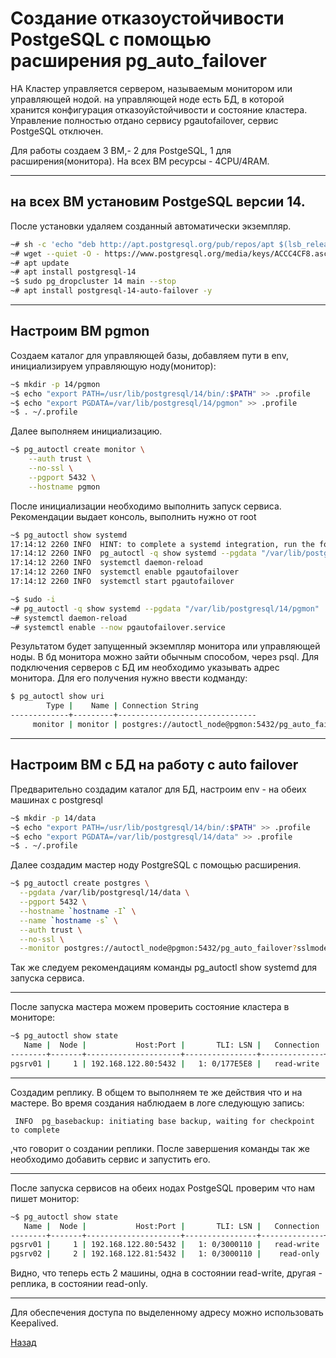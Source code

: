 # Создание отказоустойчивости PostgeSQL с помощью расширения pg_auto_failover

HA Кластер управляется сервером, называемым монитором или управляющей нодой. на управляющей ноде есть БД, в которой хранится конфигурация отказоуйстойчивости и состояние кластера.
Управление полностью отдано сервису pgautofailover, сервис PostgeSQL отключен.

Для работы создаем 3 ВМ,- 2 для PostgeSQL, 1 для расширения(монитора). На всех ВМ ресурсы - 4CPU/4RAM.
***

## на всех ВМ установим PostgeSQL версии 14.

После установки удаляем созданный автоматически экземпляр.

```bash
~# sh -c 'echo "deb http://apt.postgresql.org/pub/repos/apt $(lsb_release -cs)-pgdg main" > /etc/apt/sources.list.d/pgdg.list'
~# wget --quiet -O - https://www.postgresql.org/media/keys/ACCC4CF8.asc | sudo apt-key add -
~# apt update
~# apt install postgresql-14
~$ sudo pg_dropcluster 14 main --stop
~# apt install postgresql-14-auto-failover -y 
```
***

## Настроим ВМ pgmon
 
Создаем каталог для управляющей базы, добавляем пути в env, инициализируем управляющую ноду(монитор):

```bash
~$ mkdir -p 14/pgmon
~$ echo "export PATH=/usr/lib/postgresql/14/bin/:$PATH" >> .profile
~$ echo "export PGDATA=/var/lib/postgresql/14/pgmon" >> .profile
~$ . ~/.profile
```

Далее выполняем инициализацию.

```bash
~$ pg_autoctl create monitor \
    --auth trust \
    --no-ssl \
    --pgport 5432 \
    --hostname pgmon
```

После инициализации необходимо выполнить запуск сервиса. Рекомендации выдает консоль, выполнить нужно от root

```bash
~$ pg_autoctl show systemd
17:14:12 2260 INFO  HINT: to complete a systemd integration, run the following commands (as root):
17:14:12 2260 INFO  pg_autoctl -q show systemd --pgdata "/var/lib/postgresql/14/pgmon" | tee /etc/systemd/system/pgautofailover.service
17:14:12 2260 INFO  systemctl daemon-reload
17:14:12 2260 INFO  systemctl enable pgautofailover
17:14:12 2260 INFO  systemctl start pgautofailover

~$ sudo -i
~# pg_autoctl -q show systemd --pgdata "/var/lib/postgresql/14/pgmon" | tee /etc/systemd/system/pgautofailover.service
~# systemctl daemon-reload
~# systemctl enable --now pgautofailover.service
```

Результатом будет запущенный экземпляр монитора или управляющей ноды. В бд монитора можно зайти обычным способом, через psql. 
Для подключения серверов с БД им необходимо указывать адрес монитора. Для его получения нужно ввести кодманду:

```bash
$ pg_autoctl show uri
        Type |    Name | Connection String
-------------+---------+-------------------------------
     monitor | monitor | postgres://autoctl_node@pgmon:5432/pg_auto_failover?sslmode=prefer
```
***

## Настроим ВМ с БД на работу с auto failover

Предварительно создадим каталог для БД, настроим env - на обеих машинах с postgresql

```bash
~$ mkdir -p 14/data
~$ echo "export PATH=/usr/lib/postgresql/14/bin/:$PATH" >> .profile
~$ echo "export PGDATA=/var/lib/postgresql/14/data" >> .profile
~$ . ~/.profile
```

Далее создадим мастер ноду PostgreSQL с помощью расширения. 

```bash
~$ pg_autoctl create postgres \
  --pgdata /var/lib/postgresql/14/data \
  --pgport 5432 \
  --hostname `hostname -I` \
  --name `hostname -s` \
  --auth trust \
  --no-ssl \
  --monitor postgres://autoctl_node@pgmon:5432/pg_auto_failover?sslmode=prefer
```

Так же следуем рекомендациям команды  pg_autoctl show systemd для запуска сервиса.
***

После запуска мастера можем проверить состояние кластера в мониторе:

```bash
~$ pg_autoctl show state
   Name |  Node |           Host:Port |       TLI: LSN |   Connection |      Reported State |      Assigned State
--------+-------+---------------------+----------------+--------------+---------------------+--------------------
pgsrv01 |     1 | 192.168.122.80:5432 |   1: 0/177E5E8 |   read-write |              single |              single
```
***

Создадим реплику. В общем то выполняем те же действия что и на мастере. Во время создания наблюдаем в логе следующую запись:

```text
 INFO  pg_basebackup: initiating base backup, waiting for checkpoint to complete
 ```

 ,что говорит о создании реплики. После завершения команды так же необходимо добавить сервис и запустить его.
***

После запуска сервисов на обеих нодах PostgeSQL проверим что нам пишет монитор:

```bash
~$ pg_autoctl show state
   Name |  Node |           Host:Port |       TLI: LSN |   Connection |      Reported State |      Assigned State
--------+-------+---------------------+----------------+--------------+---------------------+--------------------
pgsrv01 |     1 | 192.168.122.80:5432 |   1: 0/3000110 |   read-write |             primary |             primary
pgsrv02 |     2 | 192.168.122.81:5432 |   1: 0/3000110 |    read-only |           secondary |           secondary
```

Видно, что теперь есть 2 машины, одна в состоянии read-write, другая - реплика, в состоянии read-only.

***
Для обеспечения доступа по выделенному адресу можно использовать Keepalived.


[Назад](README.md)












